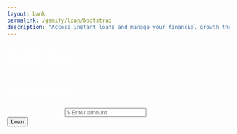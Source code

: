 ```yaml
---
layout: bank
permalink: /gamify/loan/bootstrap
description: "Access instant loans and manage your financial growth through our digital lending platform."
---
```


<!-- Bootstrap CSS -->
<link href="https://cdn.jsdelivr.net/npm/bootstrap@5.3.0/dist/css/bootstrap.min.css" rel="stylesheet">
<style>
/* Optional: Additional custom styling if needed */
.container {
    max-width: 600px;
    color: #fff; /* Ensures all text inside the container is white */
}
</style>
<div class="container my-5">

  <!-- Available Balance Card -->
  <div class="card bg-dark border-secondary mb-4">
    <div class="card-body text-center">
      <h2 class="card-title" style="color:white">Available Balance</h2>
      <p class="display-4 fw-bold" style="color:white">$100000</p>
    </div>
  </div>

  <!-- Request Funds Card -->
  <div class="card bg-dark border-secondary mb-4">
    <div class="card-body">
      <h2 class="card-title mb-3" style="color:white">Request Funds</h2>
      <form class="d-flex flex-column gap-3">
        <div class="mb-3">
          <label for="loanAmount" class="form-label" style="color:white">Enter Loan Amount</label>
          <input 
            type="number" 
            id="loanAmount" 
            class="form-control text-center" 
            min="1" 
            placeholder="$ Enter amount" 
            step="0.01"
          >
        </div>
        <button type="submit" class="btn btn-success mx-auto">Loan</button>
      </form>
    </div>
  </div>


</div>

<!-- Bootstrap JS Bundle -->
<script src="https://cdn.jsdelivr.net/npm/bootstrap@5.3.0/dist/js/bootstrap.bundle.min.js"></script>
